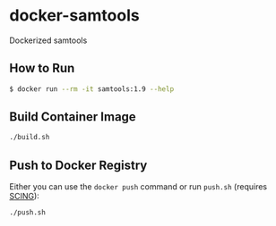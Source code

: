# docker-samtools

Dockerized samtools

## How to Run

```bash
$ docker run --rm -it samtools:1.9 --help
```

## Build Container Image

```bash
./build.sh
```

## Push to Docker Registry

Either you can use the `docker push` command or run `push.sh` (requires [SCING](https://github.com/hisplan/scing)):

```bash
./push.sh
```
